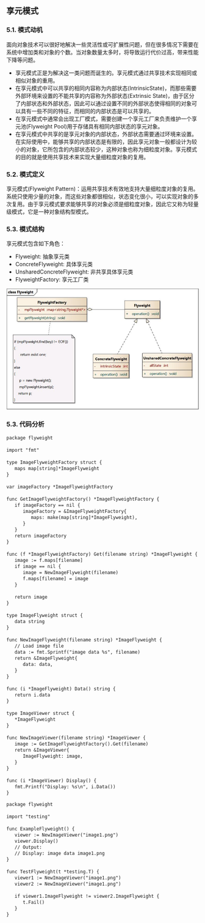 ## 享元模式

### 5.1. 模式动机

面向对象技术可以很好地解决一些灵活性或可扩展性问题，但在很多情况下需要在系统中增加类和对象的个数。当对象数量太多时，将导致运行代价过高，带来性能下降等问题。

- 享元模式正是为解决这一类问题而诞生的。享元模式通过共享技术实现相同或相似对象的重用。
- 在享元模式中可以共享的相同内容称为内部状态(IntrinsicState)，而那些需要外部环境来设置的不能共享的内容称为外部状态(Extrinsic State)，由于区分了内部状态和外部状态，因此可以通过设置不同的外部状态使得相同的对象可以具有一些不同的特征，而相同的内部状态是可以共享的。
- 在享元模式中通常会出现工厂模式，需要创建一个享元工厂来负责维护一个享元池(Flyweight Pool)用于存储具有相同内部状态的享元对象。
- 在享元模式中共享的是享元对象的内部状态，外部状态需要通过环境来设置。在实际使用中，能够共享的内部状态是有限的，因此享元对象一般都设计为较小的对象，它所包含的内部状态较少，这种对象也称为细粒度对象。享元模式的目的就是使用共享技术来实现大量细粒度对象的复用。

### 5.2. 模式定义

享元模式(Flyweight Pattern)：运用共享技术有效地支持大量细粒度对象的复用。系统只使用少量的对象，而这些对象都很相似，状态变化很小，可以实现对象的多次复用。由于享元模式要求能够共享的对象必须是细粒度对象，因此它又称为轻量级模式，它是一种对象结构型模式。

### 5.3. 模式结构

享元模式包含如下角色：

- Flyweight: 抽象享元类
- ConcreteFlyweight: 具体享元类
- UnsharedConcreteFlyweight: 非共享具体享元类
- FlyweightFactory: 享元工厂类

![../_images/Flyweight.jpg](./images/Flyweight.jpg)

### 5.3. 代码分析

```
package flyweight

import "fmt"

type ImageFlyweightFactory struct {
   maps map[string]*ImageFlyweight
}

var imageFactory *ImageFlyweightFactory

func GetImageFlyweightFactory() *ImageFlyweightFactory {
   if imageFactory == nil {
      imageFactory = &ImageFlyweightFactory{
         maps: make(map[string]*ImageFlyweight),
      }
   }
   return imageFactory
}

func (f *ImageFlyweightFactory) Get(filename string) *ImageFlyweight {
   image := f.maps[filename]
   if image == nil {
      image = NewImageFlyweight(filename)
      f.maps[filename] = image
   }

   return image
}

type ImageFlyweight struct {
   data string
}

func NewImageFlyweight(filename string) *ImageFlyweight {
   // Load image file
   data := fmt.Sprintf("image data %s", filename)
   return &ImageFlyweight{
      data: data,
   }
}

func (i *ImageFlyweight) Data() string {
   return i.data
}

type ImageViewer struct {
   *ImageFlyweight
}

func NewImageViewer(filename string) *ImageViewer {
   image := GetImageFlyweightFactory().Get(filename)
   return &ImageViewer{
      ImageFlyweight: image,
   }
}

func (i *ImageViewer) Display() {
   fmt.Printf("Display: %s\n", i.Data())
}
```

```
package flyweight

import "testing"

func ExampleFlyweight() {
   viewer := NewImageViewer("image1.png")
   viewer.Display()
   // Output:
   // Display: image data image1.png
}

func TestFlyweight(t *testing.T) {
   viewer1 := NewImageViewer("image1.png")
   viewer2 := NewImageViewer("image1.png")

   if viewer1.ImageFlyweight != viewer2.ImageFlyweight {
      t.Fail()
   }
}
```